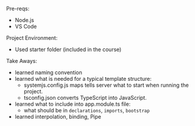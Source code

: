 Pre-reqs:
- Node.js
- VS Code

Project Environment:
- Used starter folder (included in the course)

Take Aways:
- learned naming convention
- learned what is needed for a typical template structure:
  - systemjs.config.js maps tells server what to start when running the project.
  - tsconfig.json converts TypeScript into JavaScript.
- learned what to include into app.module.ts file:
  - what should be in `declarations`, `imports`, `bootstrap`
- learned interpolation, binding, Pipe
